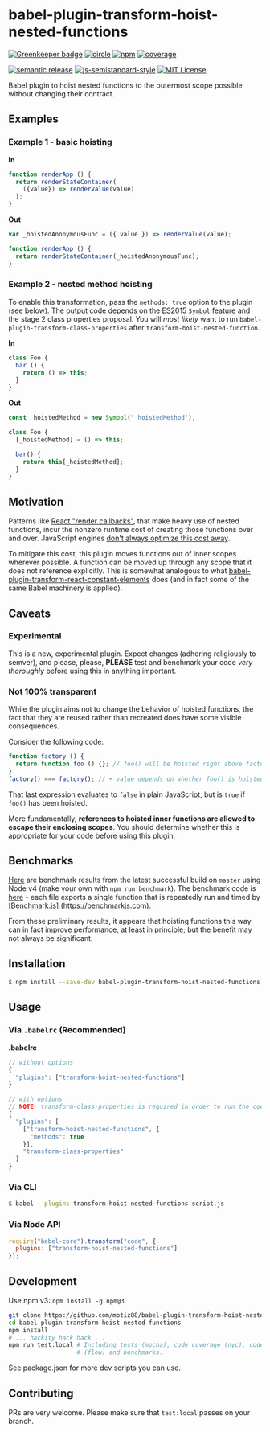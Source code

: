 # babel-plugin-transform-hoist-nested-functions

[![Greenkeeper badge](https://badges.greenkeeper.io/motiz88/babel-plugin-transform-hoist-nested-functions.svg)](https://greenkeeper.io/)
[![circle][circle-image]][circle-url]
[![npm][npm-image]][npm-url]
[![coverage][coverage-image]][coverage-url]

[![semantic release][semantic-release-image]][semantic-release-url]
[![js-semistandard-style][semistandard-image]][semistandard-url]
[![MIT License][license-image]][license-url]

Babel plugin to hoist nested functions to the outermost scope possible without changing their
contract.

## Examples

### Example 1 - basic hoisting

**In**

```js
function renderApp () {
  return renderStateContainer(
    ({value}) => renderValue(value)
  );
}
```

**Out**

```js
var _hoistedAnonymousFunc = ({ value }) => renderValue(value);

function renderApp () {
  return renderStateContainer(_hoistedAnonymousFunc);
}
```

### Example 2 - nested method hoisting

To enable this transformation, pass the `methods: true` option to the plugin (see below).
The output code depends on the ES2015 `Symbol` feature and the stage 2 class properties proposal.
You will _most likely_ want to run `babel-plugin-transform-class-properties` after `transform-hoist-nested-function`.

**In**

```js
class Foo {
  bar () {
    return () => this;
  }
}
```

**Out**

```js
const _hoistedMethod = new Symbol("_hoistedMethod"),

class Foo {
  [_hoistedMethod] = () => this;

  bar() {
    return this[_hoistedMethod];
  }
}
```

## Motivation

Patterns like [React "render callbacks"](https://discuss.reactjs.org/t/children-as-a-function-render-callbacks/626),
that make heavy use of nested functions, incur the nonzero runtime cost of creating those
functions over and over. JavaScript engines [don't always optimize this cost away](https://bugs.chromium.org/p/v8/issues/detail?id=505).

To mitigate this cost, this plugin moves functions out of inner scopes wherever possible. A
function can be moved up through any scope that it does not reference explicitly. This is somewhat
analogous to what [babel-plugin-transform-react-constant-elements](https://github.com/babel/babel/tree/master/packages/babel-plugin-transform-react-constant-elements/)
does (and in fact some of the same Babel machinery is applied).

## Caveats

### Experimental

This is a new, experimental plugin. Expect changes (adhering religiously to semver), and
please, please, **PLEASE** test and benchmark your code _very thoroughly_ before using this in
anything important.

### Not 100% transparent

While the plugin aims not to change the behavior of hoisted functions, the fact that they are
reused rather than recreated does have some visible consequences.

Consider the following code:

```js
function factory () {
  return function foo () {}; // foo() will be hoisted right above factory()
}
factory() === factory(); // ⬅ value depends on whether foo() is hoisted
```

That last expression evaluates to `false` in plain JavaScript, but is `true` if `foo()` has been
hoisted.

More fundamentally, **references to hoisted inner functions are allowed to escape their enclosing
scopes**. You should determine whether this is appropriate for your code before using this plugin.

## Benchmarks

[Here][benchmark-url] are benchmark results from the latest successful build on `master` using Node
v4 (make your own with `npm run benchmark`). The benchmark code is [here][benchmarks-directory] -
each file exports a single function that is repeatedly run and timed by [Benchmark.js]
(https://benchmarkjs.com).

From these preliminary results, it appears that hoisting functions this way can in fact improve
performance, at least in principle; but the benefit may not always be significant.

## Installation

```sh
$ npm install --save-dev babel-plugin-transform-hoist-nested-functions
```

## Usage

### Via `.babelrc` (Recommended)

**.babelrc**

```js
// without options
{
  "plugins": ["transform-hoist-nested-functions"]
}

// with options
// NOTE: transform-class-properties is required in order to run the code
{
  "plugins": [
    ["transform-hoist-nested-functions", {
      "methods": true
    }],
    "transform-class-properties"
  ]
}
```

### Via CLI

```sh
$ babel --plugins transform-hoist-nested-functions script.js
```

### Via Node API

```javascript
require("babel-core").transform("code", {
  plugins: ["transform-hoist-nested-functions"]
});
```

## Development

Use npm v3: `npm install -g npm@3`

```sh
git clone https://github.com/motiz88/babel-plugin-transform-hoist-nested-functions
cd babel-plugin-transform-hoist-nested-functions
npm install
# ... hackity hack hack ...
npm run test:local # Including tests (mocha), code coverage (nyc), code style (eslint), type checks
                   # (flow) and benchmarks.
```

See package.json for more dev scripts you can use.

## Contributing

PRs are very welcome. Please make sure that `test:local` passes on your branch.

[circle-image]: https://img.shields.io/circleci/project/motiz88/babel-plugin-transform-hoist-nested-functions/master.svg?style=flat-square
[circle-url]: https://circleci.com/gh/motiz88/babel-plugin-transform-hoist-nested-functions
[npm-image]: https://img.shields.io/npm/v/babel-plugin-transform-hoist-nested-functions.svg?style=flat-square
[npm-url]: https://npmjs.org/package/babel-plugin-transform-hoist-nested-functions
[semantic-release-image]: https://img.shields.io/badge/%20%20%F0%9F%93%A6%F0%9F%9A%80-semantic--release-e10079.svg?style=flat-square
[semantic-release-url]: https://github.com/semantic-release/semantic-release
[license-image]: http://img.shields.io/badge/license-MIT-brightgreen.svg?style=flat-square
[license-url]: http://motiz88.mit-license.org/
[semistandard-image]: https://img.shields.io/badge/code%20style-semistandard-brightgreen.svg?style=flat-square
[semistandard-url]: https://github.com/Flet/semistandard
[coverage-image]: https://img.shields.io/codecov/c/github/motiz88/babel-plugin-transform-hoist-nested-functions.svg
[coverage-url]: https://codecov.io/gh/motiz88/babel-plugin-transform-hoist-nested-functions
[benchmark-url]: https://circleci.com/api/v1/project/motiz88/babel-plugin-transform-hoist-nested-functions/latest/artifacts/0/$CIRCLE_ARTIFACTS/benchmark.log?filter=successful&branch=master
[benchmarks-directory]: https://github.com/motiz88/babel-plugin-transform-hoist-nested-functions/tree/master/benchmarks
